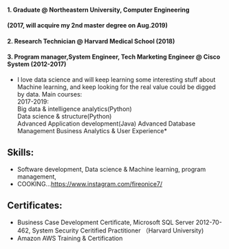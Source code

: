 #### 1. Graduate @ Northeastern University, Computer Engineering  
#### (2017, will acquire my 2nd master degree on Aug.2019)  
#### 2. Research Technician @ Harvard Medical School (2018)  
#### 3. Program manager,System Engineer, Tech Marketing Engineer @ Cisco System (2012-2017)  

*  I love data science and will keep learning some interesting stuff about Machine learning, and keep looking for the real value could be digged by data. Main courses:  
2017-2019:  
            Big data & intelligence analytics(Python)  
            Data science & structure(Python)  
            Advanced Application development(Java)
            Advanced Database Management
            Business Analytics & User Experience*
## Skills:  
*  Software development, Data science & Machine learning, program management,
*  COOKING...https://www.instagram.com/fireonice7/
## Certificates:  
*  Business Case Development Certificate, Microsoft SQL Server 2012-70-462, System Security Ceritified Practitioner （Harvard University)  
*  Amazon AWS Training & Certification
